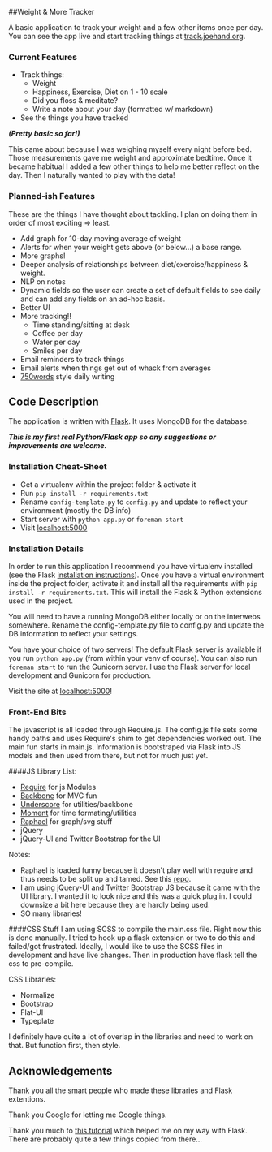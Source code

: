 ##Weight & More Tracker

A basic application to track your weight and a few other items once per day. You can see the app live and start tracking things at [track.joehand.org](http://track.joehand.org/).

### Current Features

* Track things:
    * Weight 
    * Happiness, Exercise, Diet on 1 - 10 scale
    * Did you floss & meditate?
    * Write a note about your day (formatted w/ markdown)
* See the things you have tracked

***(Pretty basic so far!)***

This came about because I was weighing myself every night before bed. Those measurements gave me weight and approximate bedtime. Once it became habitual I added a few other things to help me better reflect on the day. Then I naturally wanted to play with the data!

### Planned-ish Features

These are the things I have thought about tackling. I plan on doing them in order of most exciting => least.

* Add graph for 10-day moving average of weight
* Alerts for when your weight gets above (or below...) a base range.
* More graphs!
* Deeper analysis of relationships between diet/exercise/happiness & weight. 
* NLP on notes
* Dynamic fields so the user can create a set of default fields to see daily and can add any fields on an ad-hoc basis.
* Better UI
* More tracking!!
    * Time standing/sitting at desk
    * Coffee per day
    * Water per day
    * Smiles per day
* Email reminders to track things
* Email alerts when things get out of whack from averages
* [750words](http://750words.com) style daily writing

## Code Description 

The application is written with [Flask](http://flask.pocoo.org/docs/). It uses MongoDB for the database.

***This is my first real Python/Flask app so any suggestions or improvements are welcome.*** 

### Installation Cheat-Sheet

* Get a virtualenv within the project folder & activate it
* Run `pip install -r requirements.txt`
* Rename `config-template.py` to `config.py` and update to reflect your environment (mostly the DB info)
* Start server with `python app.py` or `foreman start`
* Visit [localhost:5000](http://localhost:5000)

### Installation Details

In order to run this application I recommend you have virtualenv installed (see the Flask [installation instructions](http://flask.pocoo.org/docs/installation/)). Once you have a virtual environment inside the project folder, activate it and install all the requirements with `pip install -r requirements.txt`. This will install the Flask & Python extensions used in the project.

You will need to have a running MongoDB either locally or on the interwebs somewhere. Rename the config-template.py file to config.py and update the DB information to reflect your settings.

You have your choice of two servers! The default Flask server is available if you run `python app.py` (from within your venv of course). You can also run `foreman start` to run the Gunicorn server. I use the Flask server for local development and Gunicorn for production. 

Visit the site at [localhost:5000](http://localhost:5000)!

### Front-End Bits

The javascript is all loaded through Require.js. The config.js file sets some handy paths and uses Require's shim to get dependencies worked out. The main fun starts in main.js. Information is bootstraped via Flask into JS models and then used from there, but not for much just yet.

####JS Library List:
* [Require](http://requirejs.org/) for js Modules
* [Backbone](http://backbonejs.org/) for MVC fun
* [Underscore](http://underscorejs.org/) for utilities/backbone
* [Moment](http://momentjs.com/) for time formating/utilities
* [Raphael](http://raphaeljs.com/) for graph/svg stuff
* jQuery
* jQuery-UI and Twitter Bootstrap for the UI 

Notes: 
* Raphael is loaded funny because it doesn't play well with require and thus needs to be split up and tamed. See this [repo](https://github.com/pajtai/raphael-amd). 
* I am using jQuery-UI and Twitter Bootstrap JS because it came with the UI library. I wanted it to look nice and this was a quick plug in. I could downsize a bit here because they are hardly being used. 
* SO many libraries!


####CSS Stuff
I am using SCSS to compile the main.css file. Right now this is done manually. I tried to hook up a flask extension or two to do this and failed/got frustrated. Ideally, I would like to use the SCSS files in development and have live changes. Then in production have flask tell the css to pre-compile.

CSS Libraries:
* Normalize
* Bootstrap
* Flat-UI
* Typeplate

I definitely have quite a lot of overlap in the libraries and need to work on that. But function first, then style. 

## Acknowledgements

Thank you all the smart people who made these libraries and Flask extentions. 

Thank you Google for letting me Google things. 

Thank you much to [this tutorial](http://blog.miguelgrinberg.com/post/the-flask-mega-tutorial-part-i-hello-world) which helped me on my way with Flask. There are probably quite a few things copied from there...
